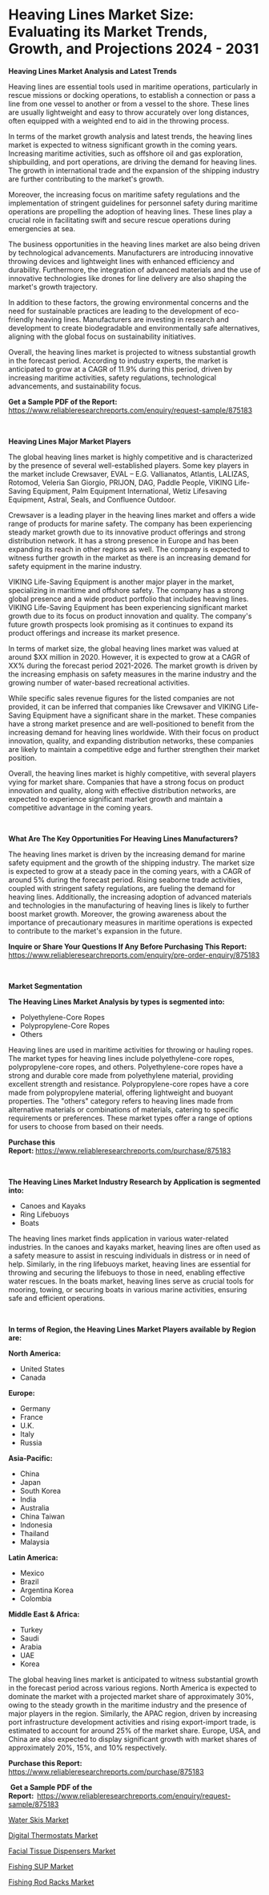 <p><h1>Heaving Lines Market Size: Evaluating its Market Trends, Growth, and Projections 2024 - 2031</h1></p><p><strong>Heaving Lines Market Analysis and Latest Trends</strong></p>
<p><p>Heaving lines are essential tools used in maritime operations, particularly in rescue missions or docking operations, to establish a connection or pass a line from one vessel to another or from a vessel to the shore. These lines are usually lightweight and easy to throw accurately over long distances, often equipped with a weighted end to aid in the throwing process.</p><p>In terms of the market growth analysis and latest trends, the heaving lines market is expected to witness significant growth in the coming years. Increasing maritime activities, such as offshore oil and gas exploration, shipbuilding, and port operations, are driving the demand for heaving lines. The growth in international trade and the expansion of the shipping industry are further contributing to the market's growth.</p><p>Moreover, the increasing focus on maritime safety regulations and the implementation of stringent guidelines for personnel safety during maritime operations are propelling the adoption of heaving lines. These lines play a crucial role in facilitating swift and secure rescue operations during emergencies at sea.</p><p>The business opportunities in the heaving lines market are also being driven by technological advancements. Manufacturers are introducing innovative throwing devices and lightweight lines with enhanced efficiency and durability. Furthermore, the integration of advanced materials and the use of innovative technologies like drones for line delivery are also shaping the market's growth trajectory.</p><p>In addition to these factors, the growing environmental concerns and the need for sustainable practices are leading to the development of eco-friendly heaving lines. Manufacturers are investing in research and development to create biodegradable and environmentally safe alternatives, aligning with the global focus on sustainability initiatives.</p><p>Overall, the heaving lines market is projected to witness substantial growth in the forecast period. According to industry experts, the market is anticipated to grow at a CAGR of 11.9% during this period, driven by increasing maritime activities, safety regulations, technological advancements, and sustainability focus.</p></p>
<p><strong>Get a Sample PDF of the Report:&nbsp;</strong> <a href="https://www.reliableresearchreports.com/enquiry/request-sample/875183">https://www.reliableresearchreports.com/enquiry/request-sample/875183</a></p>
<p>&nbsp;</p>
<p><strong>Heaving Lines Major Market Players</strong></p>
<p><p>The global heaving lines market is highly competitive and is characterized by the presence of several well-established players. Some key players in the market include Crewsaver, EVAL – E.G. Vallianatos, Atlantis, LALIZAS, Rotomod, Veleria San Giorgio, PRIJON, DAG, Paddle People, VIKING Life-Saving Equipment, Palm Equipment International, Wetiz Lifesaving Equipment, Astral, Seals, and Confluence Outdoor.</p><p>Crewsaver is a leading player in the heaving lines market and offers a wide range of products for marine safety. The company has been experiencing steady market growth due to its innovative product offerings and strong distribution network. It has a strong presence in Europe and has been expanding its reach in other regions as well. The company is expected to witness further growth in the market as there is an increasing demand for safety equipment in the marine industry.</p><p>VIKING Life-Saving Equipment is another major player in the market, specializing in maritime and offshore safety. The company has a strong global presence and a wide product portfolio that includes heaving lines. VIKING Life-Saving Equipment has been experiencing significant market growth due to its focus on product innovation and quality. The company's future growth prospects look promising as it continues to expand its product offerings and increase its market presence.</p><p>In terms of market size, the global heaving lines market was valued at around $XX million in 2020. However, it is expected to grow at a CAGR of XX% during the forecast period 2021-2026. The market growth is driven by the increasing emphasis on safety measures in the marine industry and the growing number of water-based recreational activities.</p><p>While specific sales revenue figures for the listed companies are not provided, it can be inferred that companies like Crewsaver and VIKING Life-Saving Equipment have a significant share in the market. These companies have a strong market presence and are well-positioned to benefit from the increasing demand for heaving lines worldwide. With their focus on product innovation, quality, and expanding distribution networks, these companies are likely to maintain a competitive edge and further strengthen their market position.</p><p>Overall, the heaving lines market is highly competitive, with several players vying for market share. Companies that have a strong focus on product innovation and quality, along with effective distribution networks, are expected to experience significant market growth and maintain a competitive advantage in the coming years.</p></p>
<p>&nbsp;</p>
<p><strong>What Are The Key Opportunities For Heaving Lines Manufacturers?</strong></p>
<p><p>The heaving lines market is driven by the increasing demand for marine safety equipment and the growth of the shipping industry. The market size is expected to grow at a steady pace in the coming years, with a CAGR of around 5% during the forecast period. Rising seaborne trade activities, coupled with stringent safety regulations, are fueling the demand for heaving lines. Additionally, the increasing adoption of advanced materials and technologies in the manufacturing of heaving lines is likely to further boost market growth. Moreover, the growing awareness about the importance of precautionary measures in maritime operations is expected to contribute to the market's expansion in the future.</p></p>
<p><strong>Inquire or Share Your Questions If Any Before Purchasing This Report:</strong> <a href="https://www.reliableresearchreports.com/enquiry/pre-order-enquiry/875183">https://www.reliableresearchreports.com/enquiry/pre-order-enquiry/875183</a></p>
<p>&nbsp;</p>
<p><strong>Market Segmentation</strong></p>
<p><strong>The Heaving Lines Market Analysis by types is segmented into:</strong></p>
<p><ul><li>Polyethylene-Core Ropes</li><li>Polypropylene-Core Ropes</li><li>Others</li></ul></p>
<p><p>Heaving lines are used in maritime activities for throwing or hauling ropes. The market types for heaving lines include polyethylene-core ropes, polypropylene-core ropes, and others. Polyethylene-core ropes have a strong and durable core made from polyethylene material, providing excellent strength and resistance. Polypropylene-core ropes have a core made from polypropylene material, offering lightweight and buoyant properties. The "others" category refers to heaving lines made from alternative materials or combinations of materials, catering to specific requirements or preferences. These market types offer a range of options for users to choose from based on their needs.</p></p>
<p><strong>Purchase this Report:&nbsp;</strong><a href="https://www.reliableresearchreports.com/purchase/875183">https://www.reliableresearchreports.com/purchase/875183</a></p>
<p>&nbsp;</p>
<p><strong>The Heaving Lines Market Industry Research by Application is segmented into:</strong></p>
<p><ul><li>Canoes and Kayaks</li><li>Ring Lifebuoys</li><li>Boats</li></ul></p>
<p><p>The heaving lines market finds application in various water-related industries. In the canoes and kayaks market, heaving lines are often used as a safety measure to assist in rescuing individuals in distress or in need of help. Similarly, in the ring lifebuoys market, heaving lines are essential for throwing and securing the lifebuoys to those in need, enabling effective water rescues. In the boats market, heaving lines serve as crucial tools for mooring, towing, or securing boats in various marine activities, ensuring safe and efficient operations.</p></p>
<p>&nbsp;</p>
<p><strong>In terms of Region, the Heaving Lines Market Players available by Region are:</strong></p>
<p>
    <p> <strong> North America: </strong>
        <ul>
            <li>United States</li>
            <li>Canada</li>
        </ul>
        </p> 
    <p> <strong> Europe: </strong>
        <ul>
            <li>Germany</li>
            <li>France</li>
            <li>U.K.</li>
            <li>Italy</li>
            <li>Russia</li>
        </ul>
        </p> 
    <p> <strong> Asia-Pacific: </strong>
        <ul>
            <li>China</li>
            <li>Japan</li>
            <li>South Korea</li>
            <li>India</li>
            <li>Australia</li>
            <li>China Taiwan</li>
            <li>Indonesia</li>
            <li>Thailand</li>
            <li>Malaysia</li>
        </ul>
        </p> 
    <p> <strong> Latin America: </strong>
        <ul>
            <li>Mexico</li>
            <li>Brazil</li>
            <li>Argentina Korea</li>
            <li>Colombia</li>
        </ul>
        </p> 
    <p> <strong> Middle East & Africa: </strong>
        <ul>
            <li>Turkey</li>
            <li>Saudi</li>
            <li>Arabia</li>
            <li>UAE</li>
            <li>Korea</li>
        </ul>
    </p>
    </p>
<p><p>The global heaving lines market is anticipated to witness substantial growth in the forecast period across various regions. North America is expected to dominate the market with a projected market share of approximately 30%, owing to the steady growth in the maritime industry and the presence of major players in the region. Similarly, the APAC region, driven by increasing port infrastructure development activities and rising export-import trade, is estimated to account for around 25% of the market share. Europe, USA, and China are also expected to display significant growth with market shares of approximately 20%, 15%, and 10% respectively.</p></p>
<p><strong>Purchase this Report: </strong><a href="https://www.reliableresearchreports.com/purchase/875183">https://www.reliableresearchreports.com/purchase/875183</a></p>
<p>&nbsp;<strong>Get a Sample PDF of the Report:&nbsp;&nbsp;</strong><a href="https://www.reliableresearchreports.com/enquiry/request-sample/875183">https://www.reliableresearchreports.com/enquiry/request-sample/875183</a></p>
<p><strong></strong></p>
<p><p><a href="https://medium.com/@laurabruen2023/water-skis-market-trends-forecast-and-competitive-analysis-to-2031-3ac9a73e6b86">Water Skis Market</a></p><p><a href="https://medium.com/p/30a13e2810ac/edit">Digital Thermostats Market</a></p><p><a href="https://medium.com/@andrewbradley1965/facial-tissue-dispensers-market-size-market-outlook-and-market-forecast-2024-to-2031-07b64ff8f711">Facial Tissue Dispensers Market</a></p><p><a href="https://medium.com/@laurabruen2023/fishing-sup-market-size-cagr-trends-2024-2030-676d588311d5">Fishing SUP Market</a></p><p><a href="https://medium.com/@andrewbradley1965/fishing-rod-racks-market-research-report-its-history-and-forecast-2024-to-2031-90675469ec4c">Fishing Rod Racks Market</a></p></p>